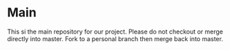 # Main
This si the main repository for our project.  Please do not checkout or merge directly into master.  Fork to a personal branch then merge back into master.
